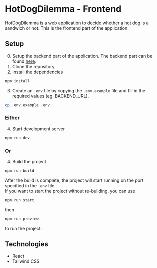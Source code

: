 # HotDogDilemma - Frontend
HotDogDilemma is a web application to decide whether a hot dog is a sandwich or not.
This is the frontend part of the application. 

## Setup
0. Setup the backend part of the application. The backend part can be found [here](https://github.com/h4ni0/HotDogDilemma-backend).
1. Clone the repository
2. Install the dependencies
```bash
npm install
```
3. Create an `.env` file by copying the `.env.example` file and fill in the required values (eg. BACKEND_URL).   
```bash
cp .env.example .env
```

### Either
4. Start development server
```bash
npm run dev
```

### Or
4. Build the project
```bash
npm run build
```

After the build is complete, the project will start running on the port specified in the `.env` file.  
If you want to start the project without re-building, you can use
```bash
npm run start
```
then 
```bash
npm run preview
``` 
to run the project.

## Technologies
- React
- Tailwind CSS
